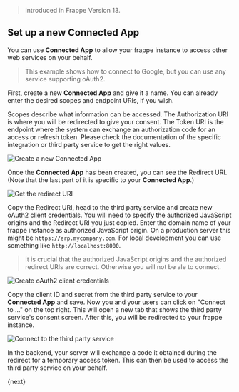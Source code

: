 
> Introduced in Frappe Version 13.

## Set up a new Connected App

You can use **Connected App** to allow your frappe instance to access other web services on your behalf.

> This example shows how to connect to Google, but you can use any service supporting oAuth2.

First, create a new **Connected App** and give it a name. You can already enter the desired scopes and endpoint URIs, if you wish.

Scopes describe what information can be accessed. The Authorization URI is where you will be redirected to give your consent. The Token URI is the endpoint where the system can exchange an authorization code for an access or refresh token. Please check the documentation of the specific integration or third party service to get the right values.

![Create a new Connected App](/assets/img/app-development/generic_oauth_client/1-new-connected-app.png)

Once the **Connected App** has been created, you can see the Redirect URI. (Note that the last part of it is specific to your **Connected App**.)

![Get the redirect URI](/assets/img/app-development/generic_oauth_client/2-redirect_uri.png)

Copy the Redirect URI, head to the third party service and create new oAuth2 client credentials. You will need to specify the authorized JavaScript origins and the Redirect URI you just copied. Enter the domain name of your frappe instance as authorized JavaScript origin. On a production server this might be `https://erp.mycompany.com`. For local development you can use something like `http://localhost:8000`.

> It is crucial that the authorized JavaScript origins and the authorized redirect URIs are correct. Otherwise you will not be ale to connect.

![Create oAuth2 client credentials](/assets/img/app-development/generic_oauth_client/3-get-client-credentials.png)

Copy the client ID and secret from the third party service to your **Connected App** and save. Now you and your users can click on "Connect to ..." on the top right. This will open a new tab that shows the third party service's consent screen. After this, you will be redirected to your frappe instance.

![Connect to the third party service](/assets/img/app-development/generic_oauth_client/4-connect.png)

In the backend, your server will exchange a code it obtained during the redirect for a temporary access token. This can then be used to access the third party service on your behalf.

{next}
